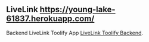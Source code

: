 ## LiveLink https://young-lake-61837.herokuapp.com/

Backend LiveLink Toolify App [LiveLink Toolify Backend](https://boiling-eyrie-02929.herokuapp.com/).
